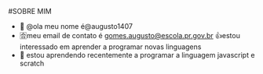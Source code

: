 #SOBRE MIM
- 👋 @ola meu nome é@augusto1407
- 🈴meu email de contato é gomes.augusto@escola.pr.gov.br
👍estou interessado em aprender a  programar novas linguagens
- 💞️ estou aprendendo  recentemente a programar a linguagem javascript e scratch
